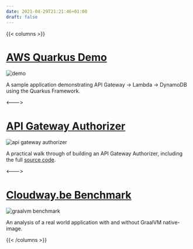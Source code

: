 ```yaml
---
date: 2021-04-29T21:21:46+01:00
draft: false
---
```


{{< columns >}}
# [AWS Quarkus Demo](https://github.com/aws-samples/aws-quarkus-demo/)
<img src="/guides/aws-quarkus-demo.png" alt="demo" class="img-responsive">

A sample application demonstrating API Gateway -> Lambda -> DynamoDB using the Quarkus Framework.

<--->

# [API Gateway Authorizer](https://www.kabisa.nl/tech/beat-java-cold-starts-in-aws-lambdas-with-graalvm/)
<img src="/guides/kabisa-tech-blog.png" alt="api gateway authorizer" class="img-responsive">

A practical walk through of building an API Gateway Authorizer, including the full [source code](https://github.com/VR4J/aws-enriching-lambda-authorizer).

<--->

# [Cloudway.be Benchmark](https://www.cloudway.be/blog/gramba-graalvm-native-image-runtime-and-toolchain-aws-lambda)
<img src="/guides/cloudway-gramba.png" alt="graalvm benchmark" class="img-responsive">

An analysis of a real world application with and without GraalVM native-image.

{{< /columns >}}